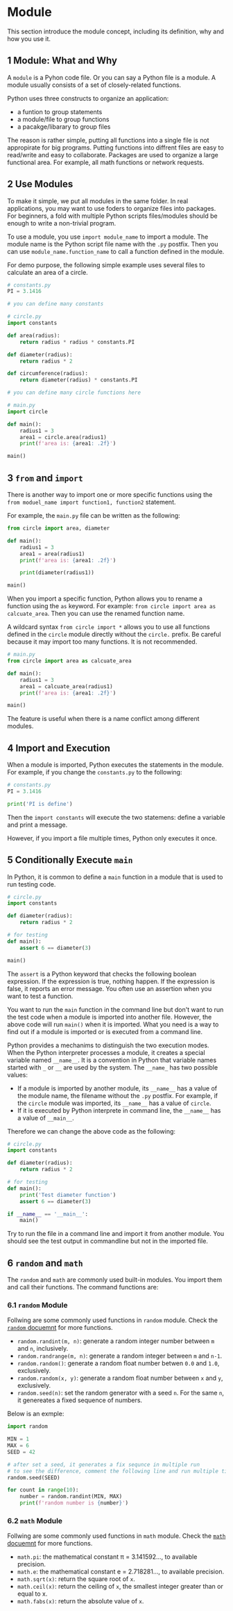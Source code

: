 # Module

This section introduce the module concept, including its definition, why and how you use it.

## 1 Module: What and Why

A `module` is a Pyhon code file. Or you can say a Python file is a module. A module usually consists of a set of closely-related functions.

Python uses three constructs to organize an application:

- a funtion to group statements
- a module/file to group functions
- a pacakge/libarary to group files

The reason is rather simple, putting all functions into a single file is not appropirate for big programs. Putting functions into diffrent files are easy to read/write and easy to collaborate. Packages are used to organize a large functional area. For example, all math functions or network requests.

## 2 Use Modules

To make it simple, we put all modules in the same folder. In real applications, you may want to use foders to organize files into packages. For beginners, a fold with multiple Python scripts files/modules should be enough to write a non-trivial program.

To use a module, you use `import module_name` to import a module. The module name is the Python script file name with the `.py` postfix. Then you can use `module_name.function_name` to call a function defined in the module.

For demo purpose, the following simple example uses several files to calculate an area of a circle.

```python
# constants.py
PI = 3.1416

# you can define many constants
```

```python
# circle.py
import constants

def area(radius):
    return radius * radius * constants.PI

def diameter(radius):
    return radius * 2

def circumference(radius):
    return diameter(radius) * constants.PI

# you can define many circle functions here
```

```python
# main.py
import circle

def main():
    radius1 = 3
    area1 = circle.area(radius1)
    print(f'area is: {area1: .2f}')

main()
```

## 3 `from` and `import`

There is another way to import one or more specific functions using the `from moduel_name import function1, function2` statement.

For example, the `main.py` file can be written as the following:

```python
from circle import area, diameter

def main():
    radius1 = 3
    area1 = area(radius1)
    print(f'area is: {area1: .2f}')

    print(diameter(radius1))

main()
```

When you import a specific function, Python allows you to rename a function using the `as` keyword. For example: `from circle import area as calcuate_area`. Then you can use the renamed function name.

A wildcard syntax `from circle import *` allows you to use all functions defined in the `circle` module directly without the `circle.` prefix. Be careful because it may import too many functions. It is not recommended.

```python
# main.py
from circle import area as calcuate_area

def main():
    radius1 = 3
    area1 = calcuate_area(radius1)
    print(f'area is: {area1: .2f}')

main()
```

The feature is useful when there is a name conflict among different modules.

## 4 Import and Execution

When a module is imported, Python executes the statements in the module. For example, if you change the `constants.py` to the following:

```python
# constants.py
PI = 3.1416

print('PI is define')
```

Then the `import constants` will execute the two statemens: define a variable and print a message.

However, if you import a file multiple times, Python only executes it once.

## 5 Conditionally Execute `main`

In Python, it is common to define a `main` function in a module that is used to run testing code.

```python
# circle.py
import constants

def diameter(radius):
    return radius * 2

# for testing
def main():
    assert 6 == diameter(3)

main()
```

The `assert` is a Python keyword that checks the following boolean expression. If the expression is true, nothing happen. If the expression is false, it reports an error message. You often use an assertion when you want to test a function.

You want to run the `main` function in the command line but don't want to run the test code when a module is imported into another file. However, the above code will run `main()` when it is imported. What you need is a way to find out if a module is imported or is executed from a command line.

Python provides a mechanims to distinguish the two execution modes. When the Python interpreter processes a module, it creates a special variable named `__name__`. It is a convention in Python that variable names started with `_` or `__` are used by the system. The `__name_` has two possible values:

- If a module is imported by another module, its `__name__` has a value of the module name, the filename without the `.py` postfix. For example, if the `circle` module was imported, its `__name__` has a value of `circle`.
- If it is executed by Python interprete in command line, the `__name__` has a value of `__main__`.

Therefore we can change the above code as the following:

```python
# circle.py
import constants

def diameter(radius):
    return radius * 2

# for testing
def main():
    print('Test diameter function')
    assert 6 == diameter(3)

if __name__ == '__main__':
    main()
```

Try to run the file in a command line and import it from another module. You should see the test output in commandline but not in the imported file.

## 6 `random` and `math`

The `random` and `math` are commonly used built-in modules. You import them and call their functions. The command functions are:

### 6.1 `random` Module

Follwing are some commonly used functions in `random` module. Check the [`random` docuemnt](https://docs.python.org/3/library/random.html) for more functions.

- `random.randint(m, n)`: generate a random integer number between `m` and `n`, inclusively.
- `random.randrange(m, n)`: generate a random integer between `m` and `n-1`.
- `random.random()`: generate a random float number betwen `0.0` and `1.0`, exclusively.
- `random.random(x, y)`: generate a random float number between `x` and `y`, exclusively.
- `random.seed(n)`: set the random generator with a seed `n`. For the same `n`, it genereates a fixed sequence of numbers.

Below is an exmple:

```python
import random

MIN = 1
MAX = 6
SEED = 42

# after set a seed, it generates a fix sequnce in multiple run
# to see the difference, comment the following line and run multiple times
random.seed(SEED)

for count in range(10):
    number = random.randint(MIN, MAX)
    print(f'random number is {number}')
```

### 6.2 `math` Module

Follwing are some commonly used functions in `math` module. Check the [`math` docuemnt](https://docs.python.org/3/library/math.html#module-math) for more functions.

- `math.pi`: the mathematical constant π = 3.141592…, to available precision.
- `math.e`: the mathematical constant e = 2.718281…, to available precision.
- `math.sqrt(x)`: return the square root of `x`.
- `math.ceil(x)`: return the ceiling of `x`, the smallest integer greater than or equal to x.
- `math.fabs(x)`: return the absolute value of `x`.
